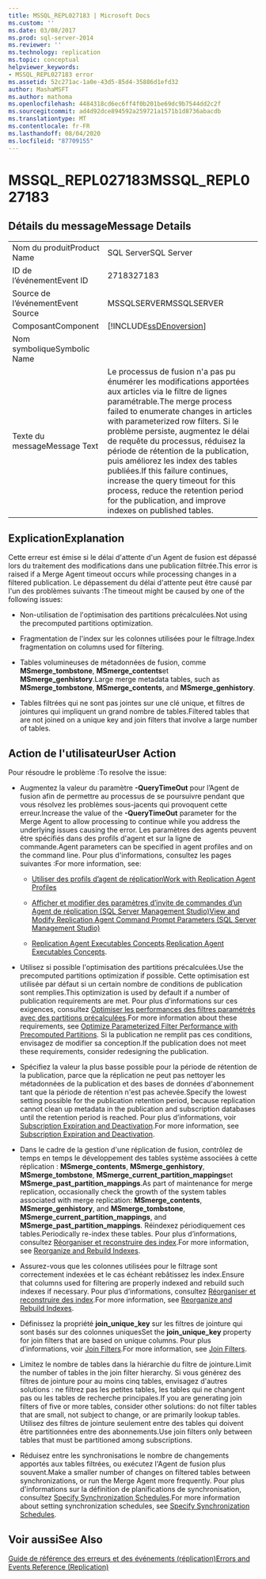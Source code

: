 ```yaml
---
title: MSSQL_REPL027183 | Microsoft Docs
ms.custom: ''
ms.date: 03/08/2017
ms.prod: sql-server-2014
ms.reviewer: ''
ms.technology: replication
ms.topic: conceptual
helpviewer_keywords:
- MSSQL_REPL027183 error
ms.assetid: 52c271ac-1a0e-43d5-85d4-35886d1efd32
author: MashaMSFT
ms.author: mathoma
ms.openlocfilehash: 4484318cd6ec6ff4f0b201be69dc9b7544dd2c2f
ms.sourcegitcommit: ad4d92dce894592a259721a1571b1d8736abacdb
ms.translationtype: MT
ms.contentlocale: fr-FR
ms.lasthandoff: 08/04/2020
ms.locfileid: "87709155"
---
```

# <a name="mssql_repl027183"></a><span data-ttu-id="e8077-102">MSSQL_REPL027183</span><span class="sxs-lookup"><span data-stu-id="e8077-102">MSSQL_REPL027183</span></span>
    
## <a name="message-details"></a><span data-ttu-id="e8077-103">Détails du message</span><span class="sxs-lookup"><span data-stu-id="e8077-103">Message Details</span></span>  
  
|||  
|-|-|  
|<span data-ttu-id="e8077-104">Nom du produit</span><span class="sxs-lookup"><span data-stu-id="e8077-104">Product Name</span></span>|<span data-ttu-id="e8077-105">SQL Server</span><span class="sxs-lookup"><span data-stu-id="e8077-105">SQL Server</span></span>|  
|<span data-ttu-id="e8077-106">ID de l’événement</span><span class="sxs-lookup"><span data-stu-id="e8077-106">Event ID</span></span>|<span data-ttu-id="e8077-107">27183</span><span class="sxs-lookup"><span data-stu-id="e8077-107">27183</span></span>|  
|<span data-ttu-id="e8077-108">Source de l’événement</span><span class="sxs-lookup"><span data-stu-id="e8077-108">Event Source</span></span>|<span data-ttu-id="e8077-109">MSSQLSERVER</span><span class="sxs-lookup"><span data-stu-id="e8077-109">MSSQLSERVER</span></span>|  
|<span data-ttu-id="e8077-110">Composant</span><span class="sxs-lookup"><span data-stu-id="e8077-110">Component</span></span>|[!INCLUDE[ssDEnoversion](../../includes/ssdenoversion-md.md)]|  
|<span data-ttu-id="e8077-111">Nom symbolique</span><span class="sxs-lookup"><span data-stu-id="e8077-111">Symbolic Name</span></span>||  
|<span data-ttu-id="e8077-112">Texte du message</span><span class="sxs-lookup"><span data-stu-id="e8077-112">Message Text</span></span>|<span data-ttu-id="e8077-113">Le processus de fusion n'a pas pu énumérer les modifications apportées aux articles via le filtre de lignes paramétrable.</span><span class="sxs-lookup"><span data-stu-id="e8077-113">The merge process failed to enumerate changes in articles with parameterized row filters.</span></span> <span data-ttu-id="e8077-114">Si le problème persiste, augmentez le délai de requête du processus, réduisez la période de rétention de la publication, puis améliorez les index des tables publiées.</span><span class="sxs-lookup"><span data-stu-id="e8077-114">If this failure continues, increase the query timeout for this process, reduce the retention period for the publication, and improve indexes on published tables.</span></span>|  
  
## <a name="explanation"></a><span data-ttu-id="e8077-115">Explication</span><span class="sxs-lookup"><span data-stu-id="e8077-115">Explanation</span></span>  
 <span data-ttu-id="e8077-116">Cette erreur est émise si le délai d'attente d'un Agent de fusion est dépassé lors du traitement des modifications dans une publication filtrée.</span><span class="sxs-lookup"><span data-stu-id="e8077-116">This error is raised if a Merge Agent timeout occurs while processing changes in a filtered publication.</span></span> <span data-ttu-id="e8077-117">Le dépassement du délai d'attente peut être causé par l'un des problèmes suivants :</span><span class="sxs-lookup"><span data-stu-id="e8077-117">The timeout might be caused by one of the following issues:</span></span>  
  
-   <span data-ttu-id="e8077-118">Non-utilisation de l'optimisation des partitions précalculées.</span><span class="sxs-lookup"><span data-stu-id="e8077-118">Not using the precomputed partitions optimization.</span></span>  
  
-   <span data-ttu-id="e8077-119">Fragmentation de l'index sur les colonnes utilisées pour le filtrage.</span><span class="sxs-lookup"><span data-stu-id="e8077-119">Index fragmentation on columns used for filtering.</span></span>  
  
-   <span data-ttu-id="e8077-120">Tables volumineuses de métadonnées de fusion, comme **MSmerge_tombstone**, **MSmerge_contents**et **MSmerge_genhistory**.</span><span class="sxs-lookup"><span data-stu-id="e8077-120">Large merge metadata tables, such as **MSmerge_tombstone**, **MSmerge_contents**, and **MSmerge_genhistory**.</span></span>  
  
-   <span data-ttu-id="e8077-121">Tables filtrées qui ne sont pas jointes sur une clé unique, et filtres de jointures qui impliquent un grand nombre de tables.</span><span class="sxs-lookup"><span data-stu-id="e8077-121">Filtered tables that are not joined on a unique key and join filters that involve a large number of tables.</span></span>  
  
## <a name="user-action"></a><span data-ttu-id="e8077-122">Action de l'utilisateur</span><span class="sxs-lookup"><span data-stu-id="e8077-122">User Action</span></span>  
 <span data-ttu-id="e8077-123">Pour résoudre le problème :</span><span class="sxs-lookup"><span data-stu-id="e8077-123">To resolve the issue:</span></span>  
  
-   <span data-ttu-id="e8077-124">Augmentez la valeur du paramètre **-QueryTimeOut** pour l’Agent de fusion afin de permettre au processus de se poursuivre pendant que vous résolvez les problèmes sous-jacents qui provoquent cette erreur.</span><span class="sxs-lookup"><span data-stu-id="e8077-124">Increase the value of the **-QueryTimeOut** parameter for the Merge Agent to allow processing to continue while you address the underlying issues causing the error.</span></span> <span data-ttu-id="e8077-125">Les paramètres des agents peuvent être spécifiés dans des profils d'agent et sur la ligne de commande.</span><span class="sxs-lookup"><span data-stu-id="e8077-125">Agent parameters can be specified in agent profiles and on the command line.</span></span> <span data-ttu-id="e8077-126">Pour plus d'informations, consultez les pages suivantes :</span><span class="sxs-lookup"><span data-stu-id="e8077-126">For more information, see:</span></span>  
  
    -   [<span data-ttu-id="e8077-127">Utiliser des profils d’agent de réplication</span><span class="sxs-lookup"><span data-stu-id="e8077-127">Work with Replication Agent Profiles</span></span>](agents/replication-agent-profiles.md)  
  
    -   [<span data-ttu-id="e8077-128">Afficher et modifier des paramètres d’invite de commandes d’un Agent de réplication &#40;SQL Server Management Studio&#41;</span><span class="sxs-lookup"><span data-stu-id="e8077-128">View and Modify Replication Agent Command Prompt Parameters &#40;SQL Server Management Studio&#41;</span></span>](agents/view-and-modify-replication-agent-command-prompt-parameters.md)  
  
    -   <span data-ttu-id="e8077-129">[Replication Agent Executables Concepts](concepts/replication-agent-executables-concepts.md).</span><span class="sxs-lookup"><span data-stu-id="e8077-129">[Replication Agent Executables Concepts](concepts/replication-agent-executables-concepts.md).</span></span>  
  
-   <span data-ttu-id="e8077-130">Utilisez si possible l'optimisation des partitions précalculées.</span><span class="sxs-lookup"><span data-stu-id="e8077-130">Use the precomputed partitions optimization if possible.</span></span> <span data-ttu-id="e8077-131">Cette optimisation est utilisée par défaut si un certain nombre de conditions de publication sont remplies.</span><span class="sxs-lookup"><span data-stu-id="e8077-131">This optimization is used by default if a number of publication requirements are met.</span></span> <span data-ttu-id="e8077-132">Pour plus d’informations sur ces exigences, consultez [Optimiser les performances des filtres paramétrés avec des partitions précalculées](merge/parameterized-filters-optimize-for-precomputed-partitions.md).</span><span class="sxs-lookup"><span data-stu-id="e8077-132">For more information about these requirements, see [Optimize Parameterized Filter Performance with Precomputed Partitions](merge/parameterized-filters-optimize-for-precomputed-partitions.md).</span></span> <span data-ttu-id="e8077-133">Si la publication ne remplit pas ces conditions, envisagez de modifier sa conception.</span><span class="sxs-lookup"><span data-stu-id="e8077-133">If the publication does not meet these requirements, consider redesigning the publication.</span></span>  
  
-   <span data-ttu-id="e8077-134">Spécifiez la valeur la plus basse possible pour la période de rétention de la publication, parce que la réplication ne peut pas nettoyer les métadonnées de la publication et des bases de données d'abonnement tant que la période de rétention n'est pas achevée.</span><span class="sxs-lookup"><span data-stu-id="e8077-134">Specify the lowest setting possible for the publication retention period, because replication cannot clean up metadata in the publication and subscription databases until the retention period is reached.</span></span> <span data-ttu-id="e8077-135">Pour plus d’informations, voir [Subscription Expiration and Deactivation](subscription-expiration-and-deactivation.md).</span><span class="sxs-lookup"><span data-stu-id="e8077-135">For more information, see [Subscription Expiration and Deactivation](subscription-expiration-and-deactivation.md).</span></span>  
  
-   <span data-ttu-id="e8077-136">Dans le cadre de la gestion d'une réplication de fusion, contrôlez de temps en temps le développement des tables système associées à cette réplication : **MSmerge_contents**, **MSmerge_genhistory**, **MSmerge_tombstone**, **MSmerge_current_partition_mappings**et **MSmerge_past_partition_mappings**.</span><span class="sxs-lookup"><span data-stu-id="e8077-136">As part of maintenance for merge replication, occasionally check the growth of the system tables associated with merge replication: **MSmerge_contents**, **MSmerge_genhistory**, and **MSmerge_tombstone**, **MSmerge_current_partition_mappings**, and **MSmerge_past_partition_mappings**.</span></span> <span data-ttu-id="e8077-137">Réindexez périodiquement ces tables.</span><span class="sxs-lookup"><span data-stu-id="e8077-137">Periodically re-index these tables.</span></span> <span data-ttu-id="e8077-138">Pour plus d’informations, consultez [Réorganiser et reconstruire des index](../indexes/indexes.md).</span><span class="sxs-lookup"><span data-stu-id="e8077-138">For more information, see [Reorganize and Rebuild Indexes](../indexes/indexes.md).</span></span>  
  
-   <span data-ttu-id="e8077-139">Assurez-vous que les colonnes utilisées pour le filtrage sont correctement indexées et le cas échéant rebâtissez les index.</span><span class="sxs-lookup"><span data-stu-id="e8077-139">Ensure that columns used for filtering are properly indexed and rebuild such indexes if necessary.</span></span> <span data-ttu-id="e8077-140">Pour plus d’informations, consultez [Réorganiser et reconstruire des index](../indexes/indexes.md).</span><span class="sxs-lookup"><span data-stu-id="e8077-140">For more information, see [Reorganize and Rebuild Indexes](../indexes/indexes.md).</span></span>  
  
-   <span data-ttu-id="e8077-141">Définissez la propriété **join_unique_key** sur les filtres de jointure qui sont basés sur des colonnes uniques</span><span class="sxs-lookup"><span data-stu-id="e8077-141">Set the **join_unique_key** property for join filters that are based on unique columns.</span></span> <span data-ttu-id="e8077-142">Pour plus d’informations, voir [Join Filters](merge/join-filters.md).</span><span class="sxs-lookup"><span data-stu-id="e8077-142">For more information, see [Join Filters](merge/join-filters.md).</span></span>  
  
-   <span data-ttu-id="e8077-143">Limitez le nombre de tables dans la hiérarchie du filtre de jointure.</span><span class="sxs-lookup"><span data-stu-id="e8077-143">Limit the number of tables in the join filter hierarchy.</span></span> <span data-ttu-id="e8077-144">Si vous générez des filtres de jointure pour au moins cinq tables, envisagez d'autres solutions : ne filtrez pas les petites tables, les tables qui ne changent pas ou les tables de recherche principales.</span><span class="sxs-lookup"><span data-stu-id="e8077-144">If you are generating join filters of five or more tables, consider other solutions: do not filter tables that are small, not subject to change, or are primarily lookup tables.</span></span> <span data-ttu-id="e8077-145">Utilisez des filtres de jointure seulement entre des tables qui doivent être partitionnées entre des abonnements.</span><span class="sxs-lookup"><span data-stu-id="e8077-145">Use join filters only between tables that must be partitioned among subscriptions.</span></span>  
  
-   <span data-ttu-id="e8077-146">Réduisez entre les synchronisations le nombre de changements apportés aux tables filtrées, ou exécutez l'Agent de fusion plus souvent.</span><span class="sxs-lookup"><span data-stu-id="e8077-146">Make a smaller number of changes on filtered tables between synchronizations, or run the Merge Agent more frequently.</span></span> <span data-ttu-id="e8077-147">Pour plus d'informations sur la définition de planifications de synchronisation, consultez [Specify Synchronization Schedules](specify-synchronization-schedules.md).</span><span class="sxs-lookup"><span data-stu-id="e8077-147">For more information about setting synchronization schedules, see [Specify Synchronization Schedules](specify-synchronization-schedules.md).</span></span>  
  
## <a name="see-also"></a><span data-ttu-id="e8077-148">Voir aussi</span><span class="sxs-lookup"><span data-stu-id="e8077-148">See Also</span></span>  
 [<span data-ttu-id="e8077-149">Guide de référence des erreurs et des événements &#40;réplication&#41;</span><span class="sxs-lookup"><span data-stu-id="e8077-149">Errors and Events Reference &#40;Replication&#41;</span></span>](errors-and-events-reference-replication.md)  
  
  
